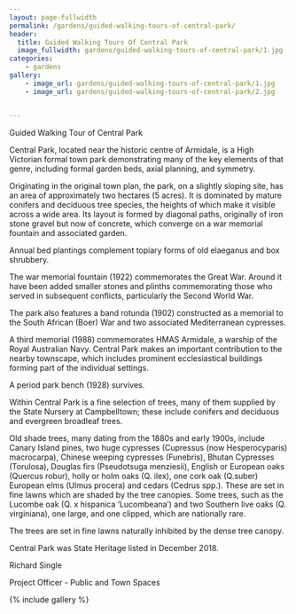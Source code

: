 ```yaml
---
layout: page-fullwidth
permalink: /gardens/guided-walking-tours-of-central-park/
header:
  title: Guided Walking Tours Of Central Park
  image_fullwidth: gardens/guided-walking-tours-of-central-park/1.jpg
categories:
    - gardens
gallery:
    - image_url: gardens/guided-walking-tours-of-central-park/1.jpg
    - image_url: gardens/guided-walking-tours-of-central-park/2.jpg


---
```


Guided Walking Tour of Central Park

Central Park, located near the historic centre of Armidale, is a High Victorian formal town park demonstrating many of the key elements of that genre, including formal garden beds, axial planning, and symmetry. 

Originating in the original town plan, the park, on a slightly sloping site, has an area of approximately two hectares (5 acres). It is dominated by mature conifers and deciduous tree species, the heights of which make it visible across a wide area. Its layout is formed by diagonal paths, originally of iron stone gravel but now of concrete, which converge on a war memorial fountain and associated garden. 

Annual bed plantings complement topiary forms of old elaeganus and box shrubbery.

The war memorial fountain (1922) commemorates the Great War. Around it have been added smaller stones and plinths commemorating those who served in subsequent conflicts, particularly the Second World War. 

The park also features a band rotunda (1902) constructed as a memorial to the South African (Boer) War and two associated Mediterranean cypresses. 

A third memorial (1988) commemorates HMAS Armidale, a warship of the Royal Australian Navy. Central Park makes an important contribution to the nearby townscape, which includes prominent ecclesiastical buildings forming part of the individual settings. 

A period park bench (1928) survives.

Within Central Park is a fine selection of trees, many of them supplied by the State Nursery at Campbelltown; these include conifers and deciduous and evergreen broadleaf trees. 

Old shade trees, many dating from the 1880s and early 1900s, include Canary Island pines, two huge cypresses (Cupressus (now Hesperocyparis) macrocarpa), Chinese weeping cypresses (Funebris), Bhutan Cypresses (Torulosa), Douglas firs (Pseudotsuga menziesii), English or European oaks (Quercus robur), holly or holm oaks (Q. ilex), one cork oak (Q.suber) European elms (Ulmus procera) and cedars (Cedrus spp.). These are set in fine lawns which are shaded by the tree canopies. Some trees, such as the Lucombe oak (Q. x hispanica ‘Lucombeana’) and two Southern live oaks (Q. virginiana), one large, and one clipped, which are nationally rare. 

The trees are set in fine lawns naturally inhibited by the dense tree canopy. 

Central Park was State Heritage listed in December 2018.

Richard Single

Project Officer - Public and Town Spaces

{% include gallery %}